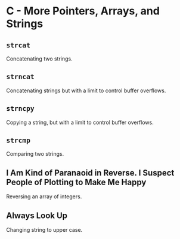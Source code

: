 # C - More Pointers, Arrays, and Strings

## `strcat`
Concatenating two strings.

## `strncat`
Concatenating strings but with a limit to control buffer overflows.

## `strncpy`
Copying a string, but with a limit to control buffer overflows.

## `strcmp`
Comparing two strings.

## I Am Kind of Paranaoid in Reverse. I Suspect People of Plotting to Make Me Happy
Reversing an array of integers.

## Always Look Up
Changing string to upper case.
